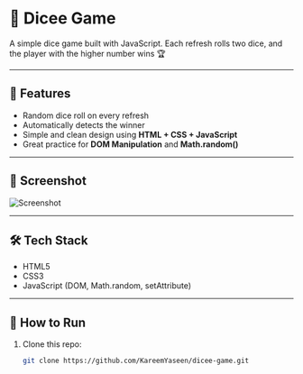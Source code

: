 # 🎲 Dicee Game  

A simple dice game built with JavaScript. Each refresh rolls two dice, and the player with the higher number wins 🏆  

---

## 🚀 Features
- Random dice roll on every refresh  
- Automatically detects the winner  
- Simple and clean design using **HTML + CSS + JavaScript**  
- Great practice for **DOM Manipulation** and **Math.random()**  

---

## 📸 Screenshot
![Screenshot](./images/screenshot.png)

---

## 🛠️ Tech Stack
- HTML5  
- CSS3  
- JavaScript (DOM, Math.random, setAttribute)  

---

## 📂 How to Run
1. Clone this repo:  
   ```bash
   git clone https://github.com/KareemYaseen/dicee-game.git
